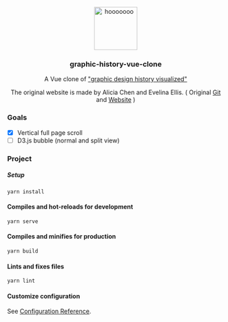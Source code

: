 <p align="center"><a href="https://graphic-history-vue-clone.vercel.app" target="_blank" rel="noopener noreferrer"><img width="100" src="https://graphic-history-vue-clone.vercel.app/img/owl.svg" alt="hooooooo"></a></p>

<h3 align="center">graphic-history-vue-clone</h3>

<p align="center">A Vue clone of <a href="https://ch2c-xy.github.io/graphic-history/">"graphic design history visualized"</a></p>
<p align="center">The original website is made by Alicia Chen and Evelina Ellis. ( Original <a href="https://github.com/ch2c-xy/graphic-history/">Git</a> and <a href="https://ch2c-xy.github.io/graphic-history/">Website</a> )</p>

### Goals

- [x] Vertical full page scroll
- [ ] D3.js bubble (normal and split view)

### Project

##### Setup
```
yarn install
```

#### Compiles and hot-reloads for development
```
yarn serve
```

#### Compiles and minifies for production
```
yarn build
```

#### Lints and fixes files
```
yarn lint
```

#### Customize configuration
See [Configuration Reference](https://cli.vuejs.org/config/).
